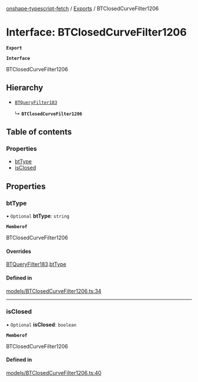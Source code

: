 [onshape-typescript-fetch](../README.md) / [Exports](../modules.md) / BTClosedCurveFilter1206

# Interface: BTClosedCurveFilter1206

**`Export`**

**`Interface`**

BTClosedCurveFilter1206

## Hierarchy

- [`BTQueryFilter183`](BTQueryFilter183.md)

  ↳ **`BTClosedCurveFilter1206`**

## Table of contents

### Properties

- [btType](BTClosedCurveFilter1206.md#bttype)
- [isClosed](BTClosedCurveFilter1206.md#isclosed)

## Properties

### btType

• `Optional` **btType**: `string`

**`Memberof`**

BTClosedCurveFilter1206

#### Overrides

[BTQueryFilter183](BTQueryFilter183.md).[btType](BTQueryFilter183.md#bttype)

#### Defined in

[models/BTClosedCurveFilter1206.ts:34](https://github.com/toebes/onshape-typescript-fetch/blob/3e11ae1/models/BTClosedCurveFilter1206.ts#L34)

___

### isClosed

• `Optional` **isClosed**: `boolean`

**`Memberof`**

BTClosedCurveFilter1206

#### Defined in

[models/BTClosedCurveFilter1206.ts:40](https://github.com/toebes/onshape-typescript-fetch/blob/3e11ae1/models/BTClosedCurveFilter1206.ts#L40)

